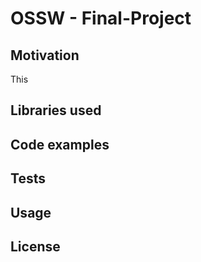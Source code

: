 # OSSW - Final-Project

## Motivation
This
## Libraries used
## Code examples
## Tests
## Usage
## License
